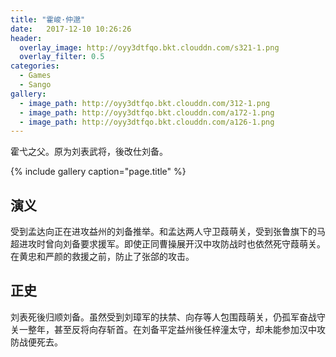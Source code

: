 ```yaml
---
title: "霍峻·仲邈"
date:   2017-12-10 10:26:26
header:
  overlay_image: http://oyy3dtfqo.bkt.clouddn.com/s321-1.png
  overlay_filter: 0.5
categories:
  - Games
  - Sango
gallery:
  - image_path: http://oyy3dtfqo.bkt.clouddn.com/312-1.png
  - image_path: http://oyy3dtfqo.bkt.clouddn.com/a172-1.png
  - image_path: http://oyy3dtfqo.bkt.clouddn.com/a126-1.png
---
```


霍弋之父。原为刘表武将，後改仕刘备。

{% include gallery caption="page.title" %}

## 演义

受到孟达向正在进攻益州的刘备推举。和孟达两人守卫葭萌关，受到张鲁旗下的马超进攻时曾向刘备要求援军。即使正同曹操展开汉中攻防战时也依然死守葭萌关。在黄忠和严颜的救援之前，防止了张郃的攻击。

## 正史

刘表死後归顺刘备。虽然受到刘璋军的扶禁、向存等人包围葭萌关，仍孤军奋战守关一整年，甚至反将向存斩首。在刘备平定益州後任梓潼太守，却未能参加汉中攻防战便死去。